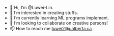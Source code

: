 - 👋 Hi, I’m @Luwei-Lin.
- 👀 I’m interested in creating stuffs.
- 🌱 I’m currently learning ML programs implement.
- 💞️ I’m looking to collaborate on creative persons!
- 📫 How to reach me luwei2@ualberta.ca

<!---
Luwei-Lin/Luwei-Lin is a ✨ special ✨ repository because its `README.md` (this file) appears on your GitHub profile.
You can click the Preview link to take a look at your changes.
--->
